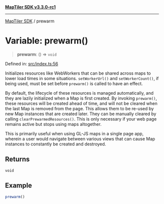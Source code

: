 [**MapTiler SDK v3.3.0-rc1**](../README.md)

***

[MapTiler SDK](../README.md) / prewarm

# Variable: prewarm()

> **prewarm**: () => `void`

Defined in: [src/index.ts:56](https://github.com/maptiler/maptiler-sdk-js/blob/d9cb958ebf063ecde2f6f583eb172e5a83460e6a/src/index.ts#L56)

Initializes resources like WebWorkers that can be shared across maps to lower load
times in some situations. `setWorkerUrl()` and `setWorkerCount()`, if being
used, must be set before `prewarm()` is called to have an effect.

By default, the lifecycle of these resources is managed automatically, and they are
lazily initialized when a Map is first created. By invoking `prewarm()`, these
resources will be created ahead of time, and will not be cleared when the last Map
is removed from the page. This allows them to be re-used by new Map instances that
are created later. They can be manually cleared by calling
`clearPrewarmedResources()`. This is only necessary if your web page remains
active but stops using maps altogether.

This is primarily useful when using GL-JS maps in a single page app, wherein a user
would navigate between various views that can cause Map instances to constantly be
created and destroyed.

## Returns

`void`

## Example

```ts
prewarm()
```

